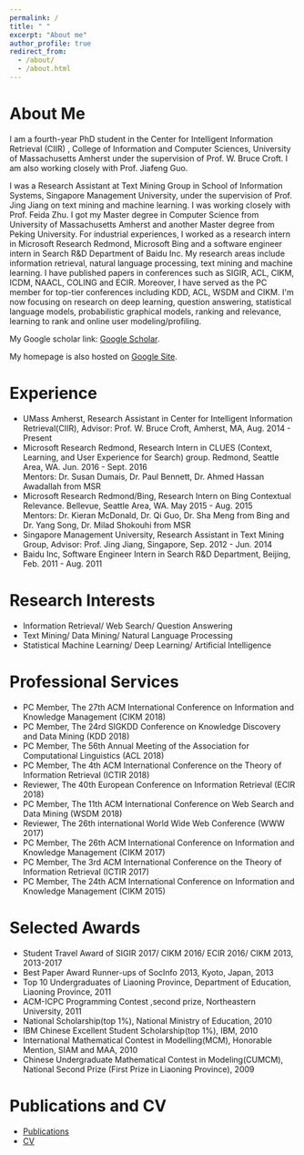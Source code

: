 ```yaml
---
permalink: /
title: " "
excerpt: "About me"
author_profile: true
redirect_from: 
  - /about/
  - /about.html
---
```


About Me
========
I am a fourth-year PhD student in the Center for Intelligent Information Retrieval (CIIR) , College of Information and Computer Sciences, University of Massachusetts Amherst under the supervision of Prof. W. Bruce Croft. I am also working closely with Prof. Jiafeng Guo.

I was a Research Assistant at Text Mining Group in School of Information Systems, Singapore Management University, under the supervision of Prof. Jing Jiang on text mining and machine learning. I was working closely with Prof. Feida Zhu. I got my Master degree in Computer Science from University of Massachusetts Amherst and another Master degree from Peking University. For industrial experiences, I worked as a research intern in Microsoft Research Redmond, Microsoft Bing and a software engineer intern in Search R&D Department of Baidu Inc. My research areas include information retrieval, natural language processing,  text mining and machine learning. I have published papers in conferences such as SIGIR, ACL, CIKM, ICDM, NAACL, COLING and ECIR. Moreover, I have served as the PC member for top-tier conferences including KDD, ACL, WSDM and CIKM. I'm now focusing on research on deep learning, question answering, statistical language models, probabilistic graphical models, ranking and relevance, learning to rank and online user modeling/profiling.

My Google scholar link: [Google Scholar](https://scholar.google.com/citations?user=MrsVnA4AAAAJ&hl=en).

My homepage is also hosted on [Google Site](https://sites.google.com/site/lyangwww/).

Experience
==========
* UMass Amherst, Research Assistant in Center for Intelligent Information Retrieval(CIIR), Advisor: Prof. W. Bruce Croft, Amherst, MA, Aug. 2014 - Present
* Microsoft Research Redmond, Research Intern in CLUES (Context, Learning, and User Experience for Search) group. Redmond, Seattle Area, WA. Jun. 2016 - Sept. 2016   
Mentors: Dr. Susan Dumais, Dr. Paul Bennett, Dr. Ahmed Hassan Awadallah from MSR
* Microsoft Research Redmond/Bing, Research Intern on Bing Contextual Relevance. Bellevue, Seattle Area, WA. May 2015 - Aug. 2015   
Mentors: Dr. Kieran McDonald, Dr. Qi Guo, Dr. Sha Meng from Bing and Dr. Yang Song, Dr. Milad Shokouhi from MSR
* Singapore Management University, Research Assistant in Text Mining Group, Advisor: Prof. Jing Jiang, Singapore, Sep. 2012 - Jun. 2014
* Baidu Inc, Software Engineer Intern in Search R&D Department, Beijing, Feb. 2011 - Aug. 2011

Research Interests
==================
* Information Retrieval/ Web Search/ Question Answering   
* Text Mining/ Data Mining/ Natural Language Processing   
* Statistical Machine Learning/ Deep Learning/ Artificial Intelligence

Professional Services
====================
* PC Member, The 27th ACM International Conference on Information and Knowledge Management (CIKM 2018)
* PC Member, The 24rd SIGKDD Conference on Knowledge Discovery and Data Mining (KDD 2018)
* PC Member, The 56th Annual Meeting of the Association for Computational Linguistics (ACL 2018)
* PC Member, The 4th ACM International Conference on the Theory of Information Retrieval (ICTIR 2018)
* Reviewer, The 40th European Conference on Information Retrieval (ECIR 2018)
* PC Member, The 11th ACM International Conference on Web Search and Data Mining (WSDM 2018)
* Reviewer, The 26th international World Wide Web Conference (WWW 2017)
* PC Member, The 26th ACM International Conference on Information and Knowledge Management (CIKM 2017)
* PC Member, The 3rd ACM International Conference on the Theory of Information Retrieval (ICTIR 2017)
* PC Member, The 24th ACM International Conference on Information and Knowledge Management (CIKM 2015)

Selected Awards
===============
* Student Travel Award of SIGIR 2017/ CIKM 2016/ ECIR 2016/ CIKM 2013, 2013-2017
* Best Paper Award Runner-ups of SocInfo 2013, Kyoto, Japan, 2013
* Top 10 Undergraduates of Liaoning Province, Department of Education, Liaoning Province, 2011
* ACM-ICPC Programming Contest ,second prize, Northeastern University, 2011
* National Scholarship(top 1%), National Ministry of Education, 2010
* IBM Chinese Excellent Student Scholarship(top 1%), IBM, 2010
* International Mathematical Contest in Modelling(MCM), Honorable Mention, SIAM and MAA, 2010
* Chinese Undergraduate Mathematical Contest in Modeling(CUMCM), National Second Prize (First Prize in Liaoning Province), 2009

Publications and CV
===================
* [Publications](https://yangliuy.github.io/publications/)
* [CV](https://yangliuy.github.io/cv/)
